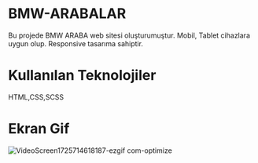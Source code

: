 # BMW-ARABALAR

Bu projede BMW ARABA web sitesi oluşturumuştur.
Mobil, Tablet cihazlara uygun olup.
Responsive tasarıma sahiptir.

# Kullanılan Teknolojiler

HTML,CSS,SCSS

# Ekran Gif


![VideoScreen1725714618187-ezgif com-optimize](https://github.com/user-attachments/assets/4b927ae4-4c2a-4047-b92d-2d1dc247bc26)
